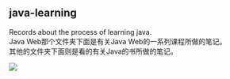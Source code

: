 ## java-learning
Records about the process of learning java.    
Java Web那个文件夹下面是有关Java Web的一系列课程所做的笔记。  
其他的文件夹下面则是看的有关Java的书所做的笔记。  

![](http://o90jubpdi.bkt.clouddn.com/Java%E5%AD%A6%E4%B9%A0%E8%B7%AF%E7%BA%BF.png)

